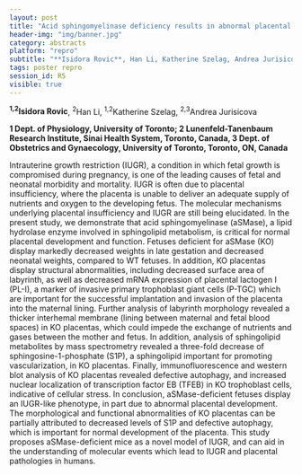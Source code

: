 ```yaml
---
layout: post
title: "Acid sphingomyelinase deficiency results in abnormal placental development and a growth restricted fetus that cannot be rescued in a WT uterine environment"
header-img: "img/banner.jpg"
category: abstracts
platform: "repro"
subtitle: "**Isidora Rovic**, Han Li, Katherine Szelag, Andrea Jurisicova"
tags: poster repro
session_id: R5
visible: true
---
```

**<sup>1,2</sup>Isidora Rovic**, <sup>2</sup>Han Li, <sup>1,2</sup>Katherine Szelag, <sup>2,3</sup>Andrea Jurisicova

__1 Dept. of Physiology, University of Toronto; 2 Lunenfeld-Tanenbaum Research Institute, Sinai Health System, Toronto, Canada, 3 Dept. of Obstetrics and Gynaecology, University of Toronto, Toronto, ON, Canada__

Intrauterine growth restriction (IUGR), a condition in which fetal growth is compromised during pregnancy, is one of the leading causes of fetal and neonatal morbidity and mortality. IUGR is often due to placental insufficiency, where the placenta is unable to deliver an adequate supply of nutrients and oxygen to the developing fetus. The molecular mechanisms underlying placental insufficiency and IUGR are still being elucidated.  In the present study, we demonstrate that acid sphingomyelinase (aSMase), a lipid hydrolase enzyme involved in sphingolipid metabolism, is critical for normal placental development and function. Fetuses deficient for aSMase (KO) display markedly decreased weights in late gestation and decreased neonatal weights, compared to WT fetuses. In addition, KO placentas display structural abnormalities, including decreased surface area of labyrinth, as well as decreased mRNA expression of placental lactogen I (PL-I), a marker of invasive primary trophoblast giant cells (P-TGC) which are important for the successful implantation and invasion of the placenta into the maternal lining. Further analysis of labyrinth morphology revealed a thicker interhemal membrane (lining between maternal and fetal blood spaces) in KO placentas, which could impede the exchange of nutrients and gases between the mother and fetus. In addition, analysis of sphingolipid metabolites by mass spectrometry revealed a three-fold decrease of sphingosine-1-phosphate (S1P), a sphingolipid important for promoting vascularization, in KO placentas. Finally, immunofluorescence and western blot analysis of KO placentas revealed defective autophagy, and increased nuclear localization of transcription factor EB (TFEB) in KO trophoblast cells, indicative of cellular stress. In conclusion, aSMase-deficient fetuses display an IUGR-like phenotype, in part due to abnormal placental development. The morphological and functional abnormalities of KO placentas can be partially attributed to decreased levels of S1P and defective autophagy, which is important for normal development of the placenta. This study proposes aSMase-deficient mice as a novel model of IUGR, and can aid in the understanding of molecular events which lead to IUGR and placental pathologies in humans.  